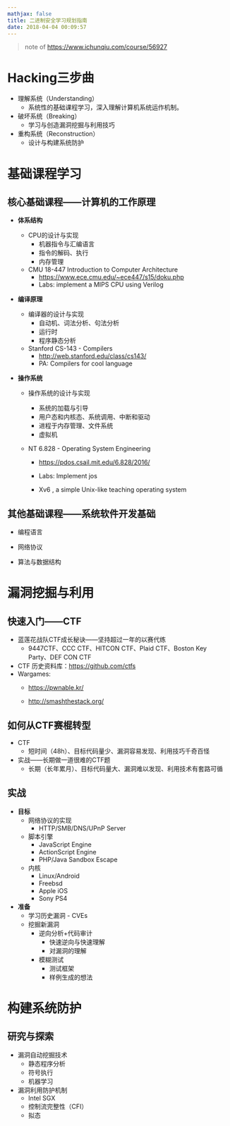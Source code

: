 ```yaml
---
mathjax: false
title: 二进制安全学习规划指南
date: 2018-04-04 00:09:57
---
```


> note of https://www.ichunqiu.com/course/56927

# Hacking三步曲

- 理解系统（Understanding）
  - 系统性的基础课程学习，深入理解计算机系统运作机制。
- 破坏系统（Breaking）
  - 学习与创造漏洞挖掘与利用技巧
- 重构系统（Reconstruction）
  - 设计与构建系统防护

# 基础课程学习

## 核心基础课程——计算机的工作原理

- **体系结构**

  - CPU的设计与实现
    - 机器指令与汇编语言
    - 指令的解码、执行
    - 内存管理
  - CMU 18-447 Introduction to Computer Architecture
    - https://www.ece.cmu.edu/~ece447/s15/doku.php
    - Labs: implement a MIPS CPU using Verilog

- **编译原理**

  - 编译器的设计与实现
    - 自动机、词法分析、句法分析
    - 运行时
    - 程序静态分析
  - Stanford CS-143 - Compilers
    - http://web.stanford.edu/class/cs143/
    - PA: Compilers for cool language

- **操作系统**

  - 操作系统的设计与实现

    - 系统的加载与引导
    - 用户态和内核态、系统调用、中断和驱动
    - 进程于内存管理、文件系统
    - 虚拟机

  - NT 6.828 - Operating System Engineering

    - https://pdos.csail.mit.edu/6.828/2016/

    - Labs: Implement jos

    - Xv6 , a simple Unix-like teaching operating system

## 其他基础课程——系统软件开发基础

- 编程语言

- 网络协议

- 算法与数据结构

# 漏洞挖掘与利用

## 快速入门——CTF

- 蓝莲花战队CTF成长秘诀——坚持超过一年的以赛代练
  - 9447CTF、CCC CTF、HITCON CTF、Plaid CTF、Boston Key Party、DEF CON CTF
- CTF 历史资料库：https://github.com/ctfs
- Wargames:
  - https://pwnable.kr/

  - http://smashthestack.org/

## 如何从CTF赛棍转型

- CTF 
  - 短时间（48h）、目标代码量少、漏洞容易发现、利用技巧千奇百怪
- 实战——长期做一道很难的CTF题
  - 长期（长年累月）、目标代码量大、漏洞难以发现、利用技术有套路可循

## 实战

- **目标**
  - 网络协议的实现
    - HTTP/SMB/DNS/UPnP Server
  - 脚本引擎
    - JavaScript Engine
    - ActionScript Engine
    - PHP/Java Sandbox Escape
  - 内核
    - Linux/Android
    - Freebsd
    - Apple iOS
    - Sony PS4
- **准备**
  - 学习历史漏洞 - CVEs
  - 挖掘新漏洞
    - 逆向分析+代码审计
      - 快速逆向与快速理解
      - 对漏洞的理解
    - 模糊测试
      - 测试框架
      - 样例生成的想法

# 构建系统防护

## 研究与探索

- 漏洞自动挖掘技术
  - 静态程序分析
  - 符号执行
  - 机器学习
- 漏洞利用防护机制
  - Intel SGX
  - 控制流完整性（CFI）
  - 拟态